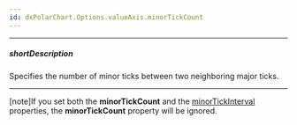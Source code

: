 ```yaml
---
id: dxPolarChart.Options.valueAxis.minorTickCount
---
```

---
##### shortDescription
Specifies the number of minor ticks between two neighboring major ticks.

---
[note]If you set both the **minorTickCount** and the [minorTickInterval](/api-reference/10%20UI%20Components/dxPolarChart/1%20Configuration/valueAxis/minorTickCount.md '/Documentation/ApiReference/UI_Components/dxPolarChart/Configuration/valueAxis/#minorTickCount') properties, the **minorTickCount** property will be ignored.